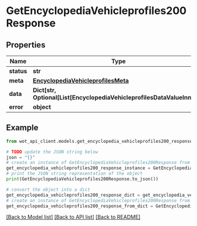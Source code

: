 # GetEncyclopediaVehicleprofiles200Response


## Properties

Name | Type | Description | Notes
------------ | ------------- | ------------- | -------------
**status** | **str** |  | 
**meta** | [**EncyclopediaVehicleprofilesMeta**](EncyclopediaVehicleprofilesMeta.md) |  | 
**data** | **Dict[str, Optional[List[EncyclopediaVehicleprofilesDataValueInner]]]** |  | 
**error** | **object** |  | 

## Example

```python
from wot_api_client.models.get_encyclopedia_vehicleprofiles200_response import GetEncyclopediaVehicleprofiles200Response

# TODO update the JSON string below
json = "{}"
# create an instance of GetEncyclopediaVehicleprofiles200Response from a JSON string
get_encyclopedia_vehicleprofiles200_response_instance = GetEncyclopediaVehicleprofiles200Response.from_json(json)
# print the JSON string representation of the object
print(GetEncyclopediaVehicleprofiles200Response.to_json())

# convert the object into a dict
get_encyclopedia_vehicleprofiles200_response_dict = get_encyclopedia_vehicleprofiles200_response_instance.to_dict()
# create an instance of GetEncyclopediaVehicleprofiles200Response from a dict
get_encyclopedia_vehicleprofiles200_response_from_dict = GetEncyclopediaVehicleprofiles200Response.from_dict(get_encyclopedia_vehicleprofiles200_response_dict)
```
[[Back to Model list]](../README.md#documentation-for-models) [[Back to API list]](../README.md#documentation-for-api-endpoints) [[Back to README]](../README.md)


